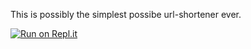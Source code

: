 This is possibly the simplest possibe url-shortener ever.


[![Run on Repl.it](https://repl.it/badge/github/huangsam/ultimate-python)](https://replit.com/@Eddie13S/API-url-shortener?v=1)

